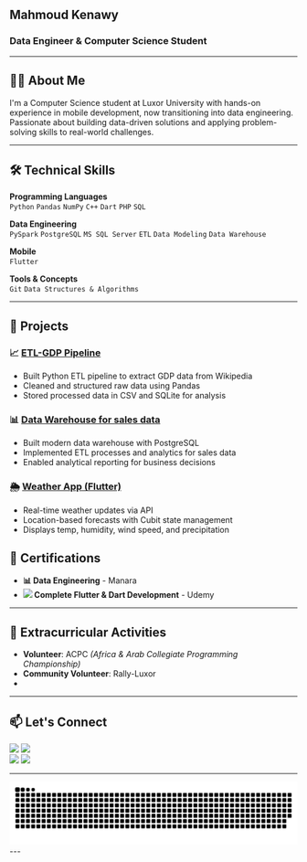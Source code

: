 ## Mahmoud Kenawy  
### Data Engineer & Computer Science Student 

---
## 👨‍💻 About Me  
I'm a Computer Science student at Luxor University with hands-on experience in mobile development, now transitioning into data engineering. Passionate about building data-driven solutions and applying problem-solving skills to real-world challenges.   

---

## 🛠 Technical Skills  

**Programming Languages**  
`Python` `Pandas` `NumPy` `C++` `Dart` `PHP` `SQL`  

**Data Engineering**  
`PySpark` `PostgreSQL` `MS SQL Server` `ETL` `Data Modeling` `Data Warehouse`  

**Mobile**  
`Flutter`  

**Tools & Concepts**  
`Git` `Data Structures & Algorithms`  

---

## 🚀 Projects  

### 📈 [ETL-GDP Pipeline](https://github.com/Mahmoud-keno/ETL-GDP)
- Built Python ETL pipeline to extract GDP data from Wikipedia  
- Cleaned and structured raw data using Pandas  
- Stored processed data in CSV and SQLite for analysis  

### 📊 [Data Warehouse for sales data](https://github.com/Mahmoud-keno/DWH-Project) 
- Built modern data warehouse with PostgreSQL  
- Implemented ETL processes and analytics for sales data  
- Enabled analytical reporting for business decisions  

### 🌦️ [Weather App (Flutter)](https://github.com/Mahmoud-keno/weather_app)  
- Real-time weather updates via API  
- Location-based forecasts with Cubit state management  
- Displays temp, humidity, wind speed, and precipitation  



## 📜  Certifications  
- **📊 Data Engineering** - Manara  
- **<img src="https://img.icons8.com/color/48/000000/flutter.png" width=20> Complete Flutter & Dart Development** - Udemy  


---

## 🌟 Extracurricular Activities  
- **Volunteer**: ACPC *(Africa & Arab Collegiate Programming Championship)*
- **Community Volunteer**: Rally-Luxor
- 
---

## 📫 Let's Connect
[<img src="https://img.icons8.com/color/48/000000/microsoft-outlook-2019--v1.png" width=30>](mailto:mahmoudkenawy004@outlook.com)
[<img src="https://img.icons8.com/fluency/48/000000/linkedin.png" width=30>](https://www.linkedin.com/in/mahmoud-kenawy-2b8044203/)  
[<img src="https://img.icons8.com/fluency/48/000000/github.png" width=30>](https://github.com/Mahmoud-keno)
[<img src="https://img.icons8.com/plasticine/100/x.png" width=30>](https://x.com/PhHooda)  

---

<picture>
  <source media="(prefers-color-scheme: dark)" srcset="https://raw.githubusercontent.com/Mahmoud-keno/Mahmoud-keno/output/github-snake-dark.svg" />
  <source media="(prefers-color-scheme: light)" srcset="https://raw.githubusercontent.com/Mahmoud-keno/Mahmoud-keno/output/github-snake.svg" />
  <img alt="github-snake" src="https://raw.githubusercontent.com/Mahmoud-keno/Mahmoud-keno/output/github-snake.svg" />

</picture>
---

